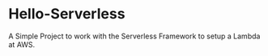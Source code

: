 # Hello-Serverless
A Simple Project to work with the Serverless Framework to setup a Lambda at AWS.
